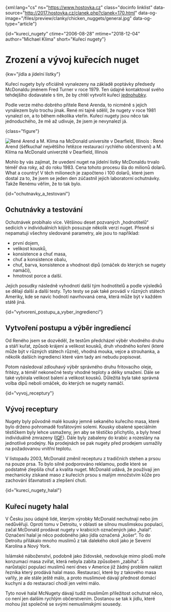 
{xml:lang="cs" ns="https://www.hostovka.cz" class="docinfo linklist" data-source="http://2017.hostovka.cz/clanek.php?clanek=170.html" data-og-image="/files/preview/clanky/chicken_nuggets/general.jpg" data-og-type="article"}

{id="kureci_nugety" ctime="2006-08-28" mtime="2018-12-04" author="Michael Klíma" short="Kuřecí nugety"}

# Zrození a vývoj kuřecích nuget

{kw="jídla a jídelní lístky"}

Kuřecí nugety byly oficiálně vynalezeny na základě poptávky předsedy McDonaldu jménem Fred Turner v roce 1979. Ten údajně kontaktoval svého tehdejšího dodavatele s tím, že by chtěl vytvořit kuřecí [jednohubky][1].

Podle verze mého dobrého přítele René Arenda, to nicméně s jejich vynálezem bylo trochu jinak. René mi tajně sdělil, že nugety v roce 1981 vynalezl on, a to během několika vteřin. Kuřecí nugety jsou něco tak jednoduchého, že mě až udivuje, že jsem je nevynalezl já.

{class="figure"}

![René Arend a M. Klima na McDonald universite v Dearfield, Illinois][2] 
:   René Arend (šéfkuchař největšího řetězce restaurací rychlého občerstvení) a M. Klíma na McDonald univerzitě v Dearfield, Illinois

Mohlo by vás zajímat, že uvedení nuget na jídelní lístky McDonaldu trvalo téměř dva roky, až do roku 1983. Cena tohoto procesu šla do milionů dolarů. What a country! V těch milionech je započteno i 100 dolarů, které jsem dostal za to, že jsem se jeden den zúčastnil jejich laboratorní ochutnávky. Takže Renému věřím, že to tak bylo.

{id="ochutnavky\_a\_testovani"}

## Ochutnávky a testování

Ochutnávek probíhalo více. Většinou deset pozvaných „hodnotitelů“ sedících v individuálních kójích posuzuje několik verzí nuget. Přesně si nepamatuji všechny sledované parametry, ale jsou to například:

  * první dojem,
  * velikost kousků,
  * konsistence a chuť masa,
  * chuť a konsistence obalu,
  * chuť, barva, konsistence a vhodnost dipů (omáček do kterých se nugety namáčí),
  * hmotnost porce a další.

Jejich posudky následně vyhodnotí další tým hodnotitelů a podle výsledků se dělají další a další testy. Tyto testy se pak také provádí v různých státech Ameriky, kde se navíc hodnotí navrhovaná cena, která může být v každém státě jiná.

{id="vytvoreni\_postupu\_a\_vyber\_ingredienci"}

## Vytvoření postupu a výběr ingrediencí

Od Reného jsem se dozvěděl, že testům předcházel výběr vhodného druhu a stáří kuřat, způsob krájení a velikost kousků, druh vhodného koření (které může být v různých státech různé), vhodná mouka, vejce a strouhanka, a několik dalších ingredienci které vám tady ani nebudu popisovat.

Potom následoval zdlouhavý výběr správného druhu fritovacího oleje, fritézy, a téměř nekonečné testy vhodné teploty a délky smažení. Dále se také vybírala velikost balení a velikost kousků. Důležitá byla také správná volba dipů neboli omáček, do kterých se nugety namáčí.

{id="vyvoj_receptury"}

## Vývoj receptury

Nugety byly původně malé kousky jemně sekaného kuřecího masa, které bylo drženo pohromadě fosfátovými solemi. Kousky obalené speciálním těstíčkem byly lehce usmaženy, jen aby se těstíčko přichytilo, a byly hned individuálně zmrazeny ([IQF][3]). Dále byly zabaleny do krabic a rozeslány na jednotlivé prodejny. Na prodejnách se pak nugety před prodejem usmažily na požadovanou vnitřní teplotu.

V listopadu 2003, McDonald změnil recepturu z tradičních stehen a prsou na pouze prsa. To bylo silně podporováno reklamou, podle které se podstatně zlepšila chuť a kvalita nuget. McDonald udává, že používají jen mechanicky získané maso z kuřecích prsou s malým množstvím kůže pro zachování šťavnatosti a zlepšení chuti.

{id="kureci\_nugety\_halal"}

## Kuřecí nugety halal

V Česku jsou údajně lidé, kterým výrobky McDonald nechutnají nebo jim nedůvěřuji. Oproti tomu v Detroitu, v oblasti se silnou muslimskou populací, začal McDonald prodávat nugety v krabicích označených jako „halal“. Označení halal je něco podobného jako jídla označená „košer“. To do Detroitu přilákalo mnoho muslimů z tak dalekého okolí jako je Severní Karolína a Nový York.

Islámské náboženství, podobně jako židovské, nedovoluje mimo plodů moře konzumaci masa zvířat, která nebyla zabita způsobem „zabiha“. S narůstající populaci muslimů není dnes v Americe již žádný problém nalézt řezníka který prodává halal maso. Restaurací, které by z takového masa vařily, je ale stále ještě málo, a proto muslimové dávají přednost domácí kuchyni a do restaurací chodí jen velmi málo.

Tyto nové halal McNugety dávají tudíž muslimům příležitost ochutnat něco, co není jen dalším rychlým občerstvením. Dostanou se tak k jídlu, které mohou jíst společně se svými nemuslimskými sousedy.

 [1]: jednohubky
 [2]: http://2017.hostovka.cz/soubor/28-8-06-1.JPG
 [3]: https://en.wikipedia.org/wiki/Individual_Quick_Freezing

